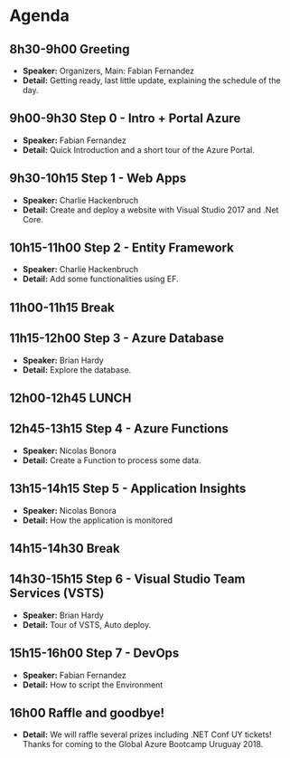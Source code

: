 Agenda
======

8h30-9h00 Greeting
------------------

- **Speaker:** Organizers, Main: Fabian Fernandez
- **Detail:** Getting ready, last little update, explaining the schedule of the day.

9h00-9h30 Step 0 - Intro + Portal Azure
------------------------------

- **Speaker:** Fabian Fernandez
- **Detail:** Quick Introduction and a short tour of the Azure Portal.

9h30-10h15 Step 1 - Web Apps
------------------

- **Speaker:** Charlie Hackenbruch
- **Detail:** Create and deploy a website with Visual Studio 2017 and .Net Core.

10h15-11h00 Step 2 - Entity Framework
----------------------------

- **Speaker:** Charlie Hackenbruch
- **Detail:** Add some functionalities using EF.

11h00-11h15 Break
-----------------

11h15-12h00 Step 3 - Azure Database
--------------------------

- **Speaker:** Brian Hardy
- **Detail:** Explore the database.

12h00-12h45 LUNCH
-----------------

12h45-13h15 Step 4 - Azure Functions
---------------------------

- **Speaker:** Nicolas Bonora
- **Detail:** Create a Function to process some data.

13h15-14h15 Step 5 - Application Insights
--------------------------------

- **Speaker:** Nicolas Bonora
- **Detail:** How the application is monitored

14h15-14h30 Break
------------------

14h30-15h15 Step 6 - Visual Studio Team Services (VSTS)
----------------------------------------------

- **Speaker:** Brian Hardy
- **Detail:** Tour of VSTS, Auto deploy.

15h15-16h00 Step 7 - DevOps
------------------

- **Speaker:** Fabian Fernandez
- **Detail:** How to script the Environment

16h00 Raffle and goodbye!
-------------------------

- **Detail:** We will raffle several prizes including .NET Conf UY tickets! Thanks for coming to the Global Azure Bootcamp Uruguay 2018.
